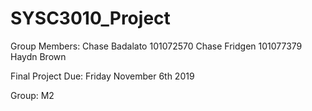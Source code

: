 # SYSC3010_Project

Group Members:
Chase Badalato 101072570
Chase Fridgen 101077379
Haydn Brown

Final Project Due:
Friday November 6th 2019

Group:
M2
